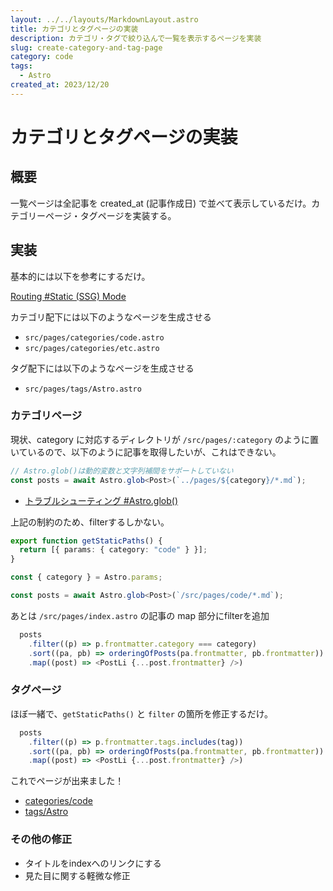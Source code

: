 ```yaml
---
layout: ../../layouts/MarkdownLayout.astro
title: カテゴリとタグページの実装
description: カテゴリ・タグで絞り込んで一覧を表示するページを実装
slug: create-category-and-tag-page
category: code
tags:
  - Astro
created_at: 2023/12/20
---
```


# カテゴリとタグページの実装

## 概要
一覧ページは全記事を created_at (記事作成日) で並べて表示しているだけ。カテゴリーページ・タグページを実装する。

## 実装
基本的には以下を参考にするだけ。

[Routing #Static (SSG) Mode](https://docs.astro.build/en/core-concepts/routing/#dynamic-routes)

カテゴリ配下には以下のようなページを生成させる
- `src/pages/categories/code.astro`
- `src/pages/categories/etc.astro`

タグ配下には以下のようなページを生成させる
- `src/pages/tags/Astro.astro`

### カテゴリページ

現状、category に対応するディレクトリが `/src/pages/:category` のように置いているので、以下のように記事を取得したいが、これはできない。

```ts
// Astro.glob()は動的変数と文字列補間をサポートしていない
const posts = await Astro.glob<Post>(`../pages/${category}/*.md`);
```

- [トラブルシューティング #Astro.glob()](https://docs.astro.build/ja/guides/troubleshooting/#%E3%82%B5%E3%83%9D%E3%83%BC%E3%83%88%E3%81%95%E3%82%8C%E3%81%A6%E3%81%84%E3%82%8B%E5%80%A4)

上記の制約のため、filterするしかない。

```ts
export function getStaticPaths() {
  return [{ params: { category: "code" } }];
}

const { category } = Astro.params;

const posts = await Astro.glob<Post>(`/src/pages/code/*.md`);
```

あとは  `/src/pages/index.astro` の記事の map 部分にfilterを追加

```ts
  posts
    .filter((p) => p.frontmatter.category === category)
    .sort((pa, pb) => orderingOfPosts(pa.frontmatter, pb.frontmatter))
    .map((post) => <PostLi {...post.frontmatter} />)
```

### タグページ

ほぼ一緒で、`getStaticPaths()` と `filter` の箇所を修正するだけ。

```ts
  posts
    .filter((p) => p.frontmatter.tags.includes(tag))
    .sort((pa, pb) => orderingOfPosts(pa.frontmatter, pb.frontmatter))
    .map((post) => <PostLi {...post.frontmatter} />)
```

これでページが出来ました！
- [categories/code](/categories/code)
- [tags/Astro](/tags/Astro)

### その他の修正
- タイトルをindexへのリンクにする
- 見た目に関する軽微な修正
